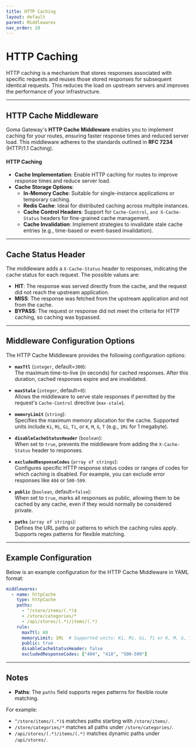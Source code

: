 ```yaml
---
title: HTTP Caching
layout: default
parent: Middlewares
nav_order: 10
---
```


# HTTP Caching

HTTP caching is a mechanism that stores responses associated with specific requests and reuses those stored responses for subsequent identical requests. This reduces the load on upstream servers and improves the performance of your infrastructure.

---

## HTTP Cache Middleware

Goma Gateway's **HTTP Cache Middleware** enables you to implement caching for your routes, ensuring faster response times and reduced server load. This middleware adheres to the standards outlined in **RFC 7234** (HTTP/1.1 Caching).

#### **HTTP Caching**
- **Cache Implementation**: Enable HTTP caching for routes to improve response times and reduce server load.
- **Cache Storage Options**:
  - **In-Memory Cache**: Suitable for single-instance applications or temporary caching.
  - **Redis Cache**: Ideal for distributed caching across multiple instances.
  - **Cache Control Headers**: Support for `Cache-Control`, `and X-Cache-Status` headers for fine-grained cache management.
  - **Cache Invalidation**: Implement strategies to invalidate stale cache entries (e.g., time-based or event-based invalidation).
---

## Cache Status Header

The middleware adds a `X-Cache-Status` header to responses, indicating the cache status for each request. The possible values are:

- **HIT**: The response was served directly from the cache, and the request did not reach the upstream application.
- **MISS**: The response was fetched from the upstream application and not from the cache.
- **BYPASS**: The request or response did not meet the criteria for HTTP caching, so caching was bypassed.

---

## Middleware Configuration Options

The HTTP Cache Middleware provides the following configuration options:

- **`maxTtl`** (`integer`, default=`300`):  
  The maximum time-to-live (in seconds) for cached responses. After this duration, cached responses expire and are invalidated.

- **`maxStale`** (`integer`, default=`0`):  
  Allows the middleware to serve stale responses if permitted by the request's `Cache-Control` directive (`max-stale`).

- **`memoryLimit`** (`string`):  
  Specifies the maximum memory allocation for the cache. Supported units include `Ki`, `Mi`, `Gi`, `Ti`, or `K`, `M`, `G`, `T` (e.g., `1Mi` for 1 megabyte).

- **`disableCacheStatusHeader`** (`boolean`):  
  When set to `true`, prevents the middleware from adding the `X-Cache-Status` header to responses.

- **`excludedResponseCodes`** (`array of strings`):  
  Configures specific HTTP response status codes or ranges of codes for which caching is disabled. For example, you can exclude error responses like `404` or `500-599`.
- **`public`** (`boolean`, default=`false`):  
  When set to `true`, marks all responses as public, allowing them to be cached by any cache, even if they would normally be considered private.

- **`paths`** (`array of strings`):  
  Defines the URL paths or patterns to which the caching rules apply. Supports regex patterns for flexible matching.
---

## Example Configuration

Below is an example configuration for the HTTP Cache Middleware in YAML format:

```yaml
middlewares:
  - name: httpCache
    type: httpCache
    paths:
      - ^/store/items/(.*)$
      - /store/categories/*
      - /api/stores/(.*)/items/(.*)
    rule:
      maxTtl: 60
      memoryLimit: 1Mi  # Supported units: Ki, Mi, Gi, Ti or K, M, G, T
      public: true
      disableCacheStatusHeader: false
      excludedResponseCodes: ["404", "418", "500-599"]
```
---

## Notes

- **Paths**: The `paths` field supports regex patterns for flexible route matching. 

For example:
   - `^/store/items/(.*)$` matches paths starting with `/store/items/`.
   - `/store/categories/*` matches all paths under `/store/categories/`.
   - `/api/stores/(.*)/items/(.*)` matches dynamic paths under `/api/stores/`.

